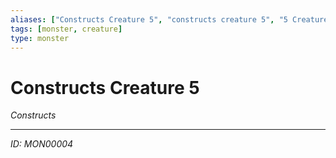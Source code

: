 ```yaml
---
aliases: ["Constructs Creature 5", "constructs creature 5", "5 Creature Constructs"]
tags: [monster, creature]
type: monster
---
```


# Constructs Creature 5

*Constructs*

---
*ID: MON00004*